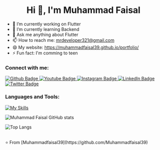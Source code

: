  <h1 align="center">Hi 👋, I'm Muhammad Faisal</h1>

- 🔭 I’m currently working on Flutter
- 🌱 I’m currently learning Backend
- 💬 Ask me anything about Flutter 
- 📫 How to reach me: mrdeveloper321@gmail.com
- 😄 My website: https://muhammadfaisal39.github.io/portfolio/
- ⚡ Fun fact: I'm comming to teen
  
### Connect with me:
<div id="badges">
  <a href="https://github.com/Muhammadfaisal39">
    <img src="https://img.shields.io/badge/Github-white?style=for-the-badge&logo=Github&logoColor=black" alt="Github Badge"/>
  </a>
  <a href="https://www.youtube.com">
    <img src="https://img.shields.io/badge/YouTube-red?style=for-the-badge&logo=youtube&logoColor=white" alt="Youtube Badge"/>
  </a>
   <a href="https://www.instagram.com">
    <img src="https://img.shields.io/badge/Instagram-purple?style=for-the-badge&logo=instagram&logoColor=white" alt="Instagram Badge"/>
  </a>
   <a href="https://fb.com">
    <img src="https://img.shields.io/badge/LinkedIn-blue?style=for-the-badge&logo=facebook&logoColor=white" alt="LinkedIn Badge"/>
  </a>
   <a href="https://twitter.com">
    <img src="https://img.shields.io/badge/Twitter-blue?style=for-the-badge&logo=twitter&logoColor=white" alt="Twitter Badge"/>
  </a>
</div>

### Languages and Tools:
[![My Skills](https://skillicons.dev/icons?i=flutter,dart,firebase,github,git,express,postman,mongodb,figma,nodejs,js,npm,&perline=5)](https://skillicons.dev)

![Muhammad Faisal GitHub stats](https://github-readme-stats.vercel.app/api?username=Muhammadfaisal39&show_icons=true&theme=dark)

![Top Langs](https://github-readme-stats.vercel.app/api/top-langs/?username=Muhammadfaisal39&theme=dark)


<br>
⭐️ From [Muhammadfaisal39](https://github.com/Muhammadfaisal39)
